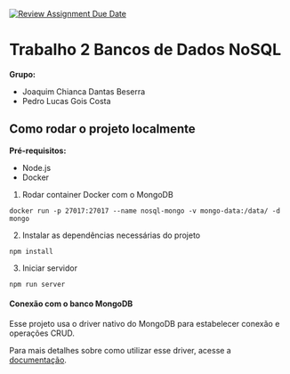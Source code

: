 [![Review Assignment Due Date](https://classroom.github.com/assets/deadline-readme-button-22041afd0340ce965d47ae6ef1cefeee28c7c493a6346c4f15d667ab976d596c.svg)](https://classroom.github.com/a/ori1I0wD)

# Trabalho 2 Bancos de Dados NoSQL
**Grupo:**

- Joaquim Chianca Dantas Beserra
- Pedro Lucas Gois Costa

## Como rodar o projeto localmente

**Pré-requisitos:**

- Node.js
- Docker

1. Rodar container Docker com o MongoDB
```
docker run -p 27017:27017 --name nosql-mongo -v mongo-data:/data/ -d mongo
```

2. Instalar as dependências necessárias do projeto
```
npm install
```

3. Iniciar servidor
```
npm run server
```

#### Conexão com o banco MongoDB

Esse projeto usa o driver nativo do MongoDB para estabelecer conexão e operações CRUD.

Para mais detalhes sobre como utilizar esse driver, acesse a [documentação](https://mongodb.github.io/node-mongodb-native/3.6/api/index.html).